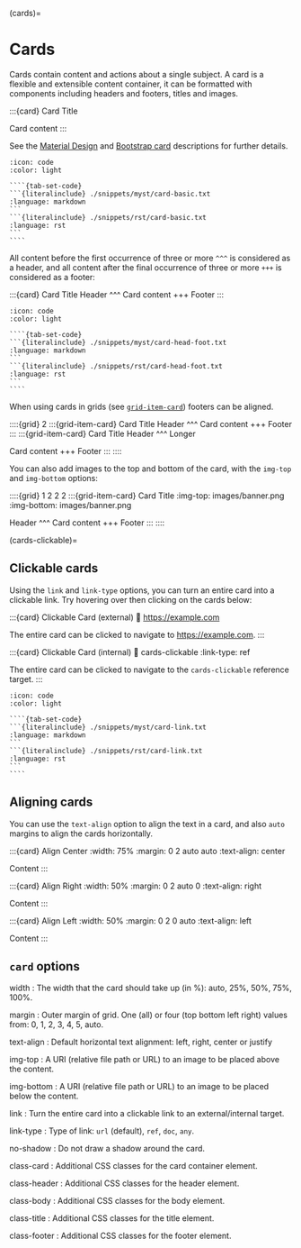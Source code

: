 (cards)=

# Cards

Cards contain content and actions about a single subject.
A card is a flexible and extensible content container,
it can be formatted with components including headers and footers, titles and images.

:::{card} Card Title

Card content
:::

See the [Material Design](https://material.io/components/cards) and [Bootstrap card](https://getbootstrap.com/docs/5.0/layout/grid/) descriptions for further details.

`````{dropdown} Syntax
:icon: code
:color: light

````{tab-set-code}
```{literalinclude} ./snippets/myst/card-basic.txt
:language: markdown
```
```{literalinclude} ./snippets/rst/card-basic.txt
:language: rst
```
````
`````

All content before the first occurrence of three or more `^^^` is considered as a header,
and all content after the final occurrence of three or more `+++` is considered as a footer:

:::{card} Card Title
Header
^^^
Card content
+++
Footer
:::

`````{dropdown} Syntax
:icon: code
:color: light

````{tab-set-code}
```{literalinclude} ./snippets/myst/card-head-foot.txt
:language: markdown
```
```{literalinclude} ./snippets/rst/card-head-foot.txt
:language: rst
```
````
`````

When using cards in grids (see [`grid-item-card`](./grids.md)) footers can be aligned.

::::{grid} 2
:::{grid-item-card} Card Title
Header
^^^
Card content
+++
Footer
:::
:::{grid-item-card} Card Title
Header
^^^
Longer

Card content
+++
Footer
:::
::::

You can also add images to the top and bottom of the card, with the `img-top` and `img-bottom` options:

::::{grid} 1 2 2 2
:::{grid-item-card} Card Title
:img-top: images/banner.png
:img-bottom: images/banner.png

Header
^^^
Card content
+++
Footer
:::
::::

(cards-clickable)=

## Clickable cards

Using the `link` and `link-type` options, you can turn an entire card into a clickable link.
Try hovering over then clicking on the cards below:

:::{card} Clickable Card (external)
:link: https://example.com

The entire card can be clicked to navigate to <https://example.com>.
:::

:::{card} Clickable Card (internal)
:link: cards-clickable
:link-type: ref

The entire card can be clicked to navigate to the `cards-clickable` reference target.
:::

`````{dropdown} Syntax
:icon: code
:color: light

````{tab-set-code}
```{literalinclude} ./snippets/myst/card-link.txt
:language: markdown
```
```{literalinclude} ./snippets/rst/card-link.txt
:language: rst
```
````
`````

## Aligning cards

You can use the `text-align` option to align the text in a card,
and also `auto` margins to align the cards horizontally.

:::{card} Align Center
:width: 75%
:margin: 0 2 auto auto
:text-align: center

Content
:::

:::{card} Align Right
:width: 50%
:margin: 0 2 auto 0
:text-align: right

Content
:::

:::{card} Align Left
:width: 50%
:margin: 0 2 0 auto
:text-align: left

Content
:::

## `card` options

width
: The width that the card should take up (in %): auto, 25%, 50%, 75%, 100%.

margin
: Outer margin of grid.
  One (all) or four (top bottom left right) values from: 0, 1, 2, 3, 4, 5, auto.

text-align
: Default horizontal text alignment: left, right, center or justify

img-top
: A URI (relative file path or URL) to an image to be placed above the content.

img-bottom
: A URI (relative file path or URL) to an image to be placed below the content.

link
: Turn the entire card into a clickable link to an external/internal target.

link-type
: Type of link: `url` (default), `ref`, `doc`, `any`.

no-shadow
: Do not draw a shadow around the card.

class-card
: Additional CSS classes for the card container element.

class-header
: Additional CSS classes for the header element.

class-body
: Additional CSS classes for the body element.

class-title
: Additional CSS classes for the title element.

class-footer
: Additional CSS classes for the footer element.
